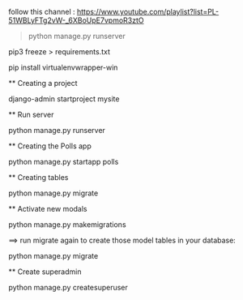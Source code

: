 follow this channel : https://www.youtube.com/playlist?list=PL-51WBLyFTg2vW-_6XBoUpE7vpmoR3ztO

>python manage.py runserver

pip3 freeze > requirements.txt


pip install virtualenvwrapper-win

** Creating a project

django-admin startproject mysite

** Run server

python manage.py runserver

** Creating the Polls app

python manage.py startapp polls

** Creating tables

python manage.py migrate

** Activate new modals

python manage.py makemigrations 

==> run migrate again to create those model tables in your database:

python manage.py migrate

** Create superadmin

python manage.py createsuperuser
